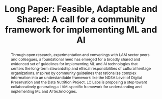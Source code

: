 ---
abstract: 'Through open research, experimentation and convenings with LAM sector peers
  and colleagues, a foundational need has emerged for a broadly shared and evidenced
  set of guidelines for implementing ML and AI technologies that centers the long-term
  stewardship and ethical responsibilities of cultural heritage organizations. Inspired
  by community guidelines that rationalize complex information into an understandable
  framework like the NDSA Level of Digital Preservation and the Data Nutrition Project,
  LC Labs is proposing a step toward collaboratively generating a LAM-specific framework
  for understanding and implementing ML and AI technologies.  '
creators:
- Potter, Abigail
date: null
document_url: https://az659834.vo.msecnd.net/eventsairwesteuprod/production-inconference-public/2d51dd5f0fcf4af0939ee9a7b8cbb309
grand_parent: iPRES
institutions:
- Library of Congress
keywords:
- community guidelines
landing_page_url: null
language: eng
layout: publication
license: CC-BY 4.0 International
notes_url: null
parent: iPRES 2022
presentation_url: null
publication_type: long paper
size: null
source_name: iPRES
title: 'Long Paper: Feasible, Adaptable and Shared: A call for a community framework
  for implementing ML and AI'
year: 2022
---